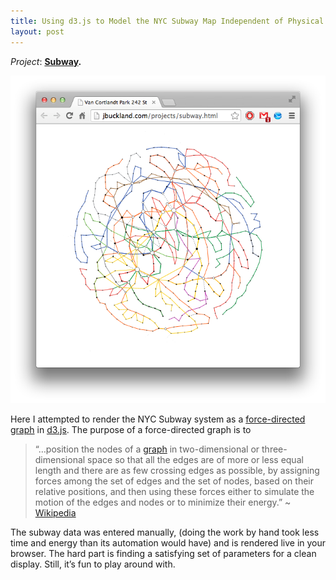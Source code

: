 ```yaml
---
title: Using d3.js to Model the NYC Subway Map Independent of Physical Geometry
layout: post
---
```


*Project*: **[Subway](http://ambuc.github.io/subway/).**

![alt](/images/subway_thumbnail.png)

Here I attempted to render the NYC Subway system as a [force-directed graph](http://en.wikipedia.org/wiki/Force-directed_graph_drawing) in [d3.js](http://d3js.org/). The purpose of a force-directed graph is to

>“…position the nodes of a [graph](http://en.wikipedia.org/wiki/Graph_(mathematics)) in two-dimensional or three-dimensional space so that all the edges are of more or less equal length and there are as few crossing edges as possible, by assigning forces among the set of edges and the set of nodes, based on their relative positions, and then using these forces either to simulate the motion of the edges and nodes or to minimize their energy.” ~ [Wikipedia](http://en.wikipedia.org/wiki/Force-directed_graph_drawing)

The subway data was entered manually, (doing the work by hand took less time and energy than its automation would have) and is rendered live in your browser. The hard part is finding a satisfying set of parameters for a clean display. Still, it’s fun to play around with.